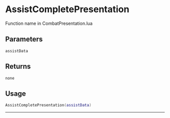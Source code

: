 # AssistCompletePresentation
Function name in CombatPresentation.lua
## Parameters
`assistData`
## Returns
`none`
## Usage
```lua
AssistCompletePresentation(assistData)
```
---
